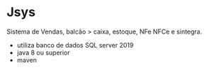 # Jsys
Sistema de Vendas, balcão > caixa, estoque, NFe NFCe e sintegra.

- utiliza banco de dados SQL server 2019
- java 8 ou superior
- maven